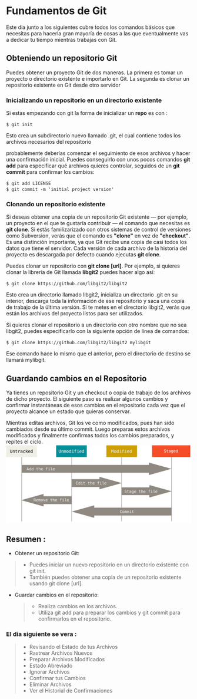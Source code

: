 # Fundamentos de Git

Este dia junto a los siguientes cubre todos los comandos básicos que necesitas
para hacerla gran mayoría de cosas a las que eventualmente vas a dedicar tu
tiempo mientras trabajas con Git.

## Obteniendo un repositorio Git

Puedes obtener un proyecto Git de dos maneras. La primera es tomar un proyecto
o directorio existente e importarlo en Git. La segunda es clonar un repositorio existente
en Git desde otro servidor

### Inicializando un repositorio en un directorio existente

Si estas empezando con git la forma de inicializar un **repo** es con :

```
$ git init
```

Esto crea un subdirectorio nuevo llamado .git, el cual contiene todos los archivos
necesarios del repositorio

probablemente deberías comenzar el seguimiento de esos archivos y
hacer una confirmación inicial. Puedes conseguirlo con unos pocos comandos **git add**
para especificar qué archivos quieres controlar, seguidos de un **git commit** para confirmar
los cambios:

```
$ git add LICENSE
$ git commit -m 'initial project version'
```

### Clonando un repositorio existente

Si deseas obtener una copia de un repositorio Git existente — por ejemplo, un
proyecto en el que te gustaría contribuir — el comando que necesitas es **git clone**. Si
estás familizarizado con otros sistemas de control de versiones como Subversion, verás
que el comando es **"clone"** en vez de **"checkout"**. Es una distinción importante, ya que
Git recibe una copia de casi todos los datos que tiene el servidor. Cada versión de
cada archivo de la historia del proyecto es descargada por defecto cuando ejecutas
**git clone**.

Puedes clonar un repositorio con **git clone [url]**. Por ejemplo, si quieres clonar la
librería de Git llamada **libgit2** puedes hacer algo así:

```
$ git clone https://github.com/libgit2/libgit2
```

Esto crea un directorio llamado libgit2, inicializa un directorio .git en su interior,
descarga toda la información de ese repositorio y saca una copia de trabajo de la
última versión. Si te metes en el directorio libgit2, verás que están los archivos del
proyecto listos para ser utilizados.

Si quieres clonar el repositorio a un directorio con
otro nombre que no sea libgit2, puedes especificarlo con la siguiente opción de línea
de comandos:

```
$ git clone https://github.com/libgit2/libgit2 mylibgit
```

Ese comando hace lo mismo que el anterior, pero el directorio de destino se llamará
mylibgit.

## Guardando cambios en el Repositorio

Ya tienes un repositorio Git y un checkout o copia de trabajo de los archivos de
dicho proyecto. El siguiente paso es realizar algunos cambios y confirmar instantáneas
de esos cambios en el repositorio cada vez que el proyecto alcance un estado que
quieras conservar.

Mientras editas archivos, Git los ve como modificados, pues han sido cambiados
desde su último commit. Luego preparas estos archivos modificados y finalmente
confirmas todos los cambios preparados, y repites el ciclo.
![ciclo de cambios de un repo](/imagenes/ciclo%20de%20cambios%20de%20un%20repo%20-%20dia%20tres.jpg)

## Resumen :

- Obtener un repositorio Git:

> - Puedes iniciar un nuevo repositorio en un directorio existente con git init.
> - También puedes obtener una copia de un repositorio existente usando git clone [url].

- Guardar cambios en el repositorio:
  > - Realiza cambios en los archivos.
  > - Utiliza git add para preparar los cambios y git commit para confirmarlos en el repositorio.

### El dia siguiente se vera :

> - Revisando el Estado de tus Archivos
> - Rastrear Archivos Nuevos
> - Preparar Archivos Modificados
> - Estado Abreviado
> - Ignorar Archivos
> - Confirmar tus Cambios
> - Eliminar Archivos
> - Ver el Historial de Confirmaciones
